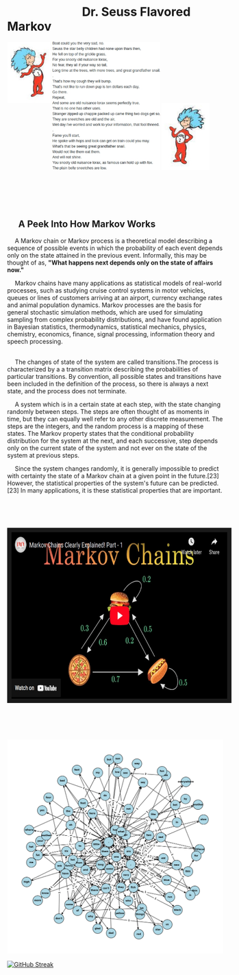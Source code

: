 # &emsp;&emsp;&emsp;&emsp;&emsp;&emsp; **Dr. Seuss Flavored Markov**


<p float="center">
  <img img align="top" src="thing1.jpg" width="20%" />
  <img src="seuss_op.jpg" width="50%" /> 
  <img src="thing2.jpg" width="22%" />
</p>

<br/><br/><br/><br/>
## &emsp; **A Peek Into How Markov Works**

&emsp; A Markov chain or Markov process is a theoretical model describing a sequence of possible events in which the probability of each event depends only on the state attained in the previous event. Informally, this may be thought of as, <strong>"What happens next depends only on the state of affairs now."</strong><br/>

&emsp; Markov chains have many applications as statistical models of real-world processes, such as studying cruise control systems in motor vehicles, queues or lines of customers arriving at an airport, currency exchange rates and animal population dynamics. Markov processes are the basis for general stochastic simulation methods, which are used for simulating sampling from complex probability distributions, and have found application in Bayesian statistics, thermodynamics, statistical mechanics, physics, chemistry, economics, finance, signal processing, information theory and speech processing.<br/>
<br/>


&emsp; The changes of state of the system are called transitions.The process is characterized by a a transition matrix describing the probabilities of particular transitions. By convention, all possible states and transitions have been included in the definition of the process, so there is always a next state, and the process does not terminate.<br/>

&emsp; A system which is in a certain state at each step, with the state changing randomly between steps. The steps are often thought of as moments in time, but they can equally well refer to any other discrete measurement. The steps are the integers, and the random process is a mapping of these states. The Markov property states that the conditional probability distribution for the system at the next, and each successive, step depends only on the current state of the system and not ever on the state of the system at previous steps.<br/>

&emsp; Since the system changes randomly, it is generally impossible to predict with certainty the state of a Markov chain at a given point in the future.[23] However, the statistical properties of the system's future can be predicted.[23] In many applications, it is these statistical properties that are important.

<br/><br/><br/>

<p align="center">
<a href="https://www.youtube.com/embed/i3AkTO9HLXo"><img src="mc.jpg" alt="Markov Chains Clearly Explained! Part - 1" width="691" height="389" border="10" /></a>
</p>




<br/><br/><br/><br/>
<img src="outputt.png" alt="Markov Scatter Graph" title="Markov Scatter Graph">



[![GitHub Streak](http://github-readme-streak-stats.herokuapp.com?user=brichavez&theme=dark&background=000000)](https://git.io/streak-stats)